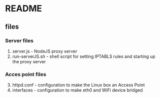 # README

## files
### Server files
1. server.js - NodeJS proxy server
2. run-serverJS.sh - shell script for setting IPTABLS rules and starting up the proxy server
### Acces point files
3. httpd.conf - configuration to make the Linux box an Access Point
4. interfaces - configuration to make eth0 and WiFi device bridged
